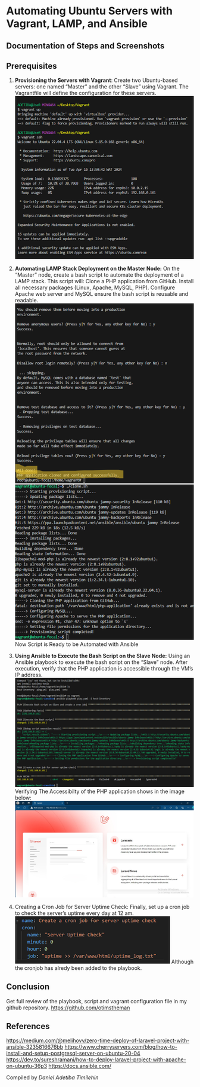 # Automating Ubuntu Servers with Vagrant, LAMP, and Ansible

## Documentation of Steps and Screenshots

## Prerequisites

 1. **Provisioning the Servers with Vagrant**:
 Create two Ubuntu-based servers: one named “Master” and the other “Slave” using Vagrant.
The Vagrantfile will define the configuration for these servers.
![provisioning machine](./assests/vag1.PNG)
 2. **Automating LAMP Stack Deployment on the Master Node:**
On the “Master” node, create a bash script to automate the deployment of a LAMP stack.
This script will:
Clone a PHP application from GitHub.
Install all necessary packages (Linux, Apache, MySQL, PHP).
Configure Apache web server and MySQL ensure the bash script is reusable and readable.
![prompt after running bashcript](./assests/vag2.PNG)
![prompt after running bashcript](./assests/vag3.PNG)
Now Script is Ready to be Automated with Ansible
 3. **Using Ansible to Execute the Bash Script on the Slave Node:**
Using an Ansible playbook to execute the bash script on the “Slave” node.
After execution, verify that the PHP application is accessible through the VM’s IP address.
![prompt after running playbook](./assests/vag4.PNG)
Verifying The Accessibilty of the PHP application shows in the image below:
![prompt from ip web search](./assests/vag5.jpg)

 4. Creating a Cron Job for Server Uptime Check:
Finally, set up a cron job to check the server’s uptime every day at 12 am.
![prompt from ip web search](./assests/vag6.PNG)
Although the cronjob has alredy been added to the playbook.

## Conclusion

Get full review of the playbook, script and vagrant configuration file in my github repository.
<https://github.com/otimstheman>

## References

<https://medium.com/@melihovv/zero-time-deploy-of-laravel-project-with-ansible-3235816676bb>
<https://www.cherryservers.com/blog/how-to-install-and-setup-postgresql-server-on-ubuntu-20-04>
<https://dev.to/sureshramani/how-to-deploy-laravel-project-with-apache-on-ubuntu-36p3>
<https://docs.ansible.com/>

Compiled by *Daniel Adetiba Timilehin*
